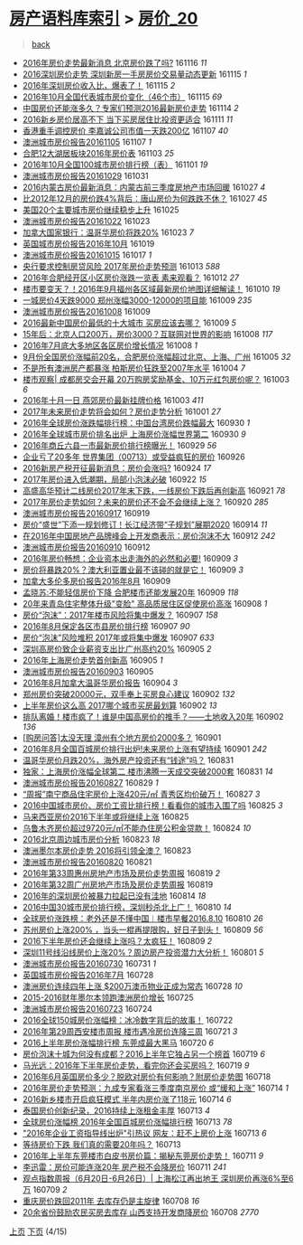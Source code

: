 [房产语料库索引](../../README.md)  > [房价_20](房价_20.md)
====
> [back](../README.md)

- [2016年房价走势最新消息 北京房价跌了吗?](http://jkwz.applinzi.com/ittc/6900750701503710212.html#2016%E5%B9%B4%E6%88%BF%E4%BB%B7%E8%B5%B0%E5%8A%BF%E6%9C%80%E6%96%B0%E6%B6%88%E6%81%AF+%E5%8C%97%E4%BA%AC%E6%88%BF%E4%BB%B7%E8%B7%8C%E4%BA%86%E5%90%97%3F) 161116 *11* 
- [2016深圳房价走势 深圳新房一手房房价交易量动态更新](http://jkwz.applinzi.com/ittc/6900819428962206725.html#2016%E6%B7%B1%E5%9C%B3%E6%88%BF%E4%BB%B7%E8%B5%B0%E5%8A%BF+%E6%B7%B1%E5%9C%B3%E6%96%B0%E6%88%BF%E4%B8%80%E6%89%8B%E6%88%BF%E6%88%BF%E4%BB%B7%E4%BA%A4%E6%98%93%E9%87%8F%E5%8A%A8%E6%80%81%E6%9B%B4%E6%96%B0) 161115 *1* 
- [2016年深圳房价收入比，爆表了！](http://jkwz.applinzi.com/ittc/6900742497835156485.html#2016%E5%B9%B4%E6%B7%B1%E5%9C%B3%E6%88%BF%E4%BB%B7%E6%94%B6%E5%85%A5%E6%AF%94%EF%BC%8C%E7%88%86%E8%A1%A8%E4%BA%86%EF%BC%81) 161115 *2* 
- [2016年10月全国代表城市房价变化（46个市）](http://jkwz.applinzi.com/ittc/6900703120513844228.html#2016%E5%B9%B410%E6%9C%88%E5%85%A8%E5%9B%BD%E4%BB%A3%E8%A1%A8%E5%9F%8E%E5%B8%82%E6%88%BF%E4%BB%B7%E5%8F%98%E5%8C%96%EF%BC%8846%E4%B8%AA%E5%B8%82%EF%BC%89) 161115 *69* 
- [中国房价还能涨多久？专家们预测2016最新房价走势](http://jkwz.applinzi.com/ittc/6900422537816572933.html#%E4%B8%AD%E5%9B%BD%E6%88%BF%E4%BB%B7%E8%BF%98%E8%83%BD%E6%B6%A8%E5%A4%9A%E4%B9%85%EF%BC%9F%E4%B8%93%E5%AE%B6%E4%BB%AC%E9%A2%84%E6%B5%8B2016%E6%9C%80%E6%96%B0%E6%88%BF%E4%BB%B7%E8%B5%B0%E5%8A%BF) 161114 *2* 
- [2016新乡房价居高不下 当下买房居住比投资更适合](http://jkwz.applinzi.com/ittc/6899251138800387076.html#2016%E6%96%B0%E4%B9%A1%E6%88%BF%E4%BB%B7%E5%B1%85%E9%AB%98%E4%B8%8D%E4%B8%8B+%E5%BD%93%E4%B8%8B%E4%B9%B0%E6%88%BF%E5%B1%85%E4%BD%8F%E6%AF%94%E6%8A%95%E8%B5%84%E6%9B%B4%E9%80%82%E5%90%88) 161111 *11* 
- [香港重手调控房价 李嘉诚公司市值一天跌200亿](http://jkwz.applinzi.com/ittc/6897846041260327940.html#%E9%A6%99%E6%B8%AF%E9%87%8D%E6%89%8B%E8%B0%83%E6%8E%A7%E6%88%BF%E4%BB%B7+%E6%9D%8E%E5%98%89%E8%AF%9A%E5%85%AC%E5%8F%B8%E5%B8%82%E5%80%BC%E4%B8%80%E5%A4%A9%E8%B7%8C200%E4%BA%BF) 161107 *40* 
- [澳洲城市房价报告20161105](http://jkwz.applinzi.com/ittc/6897406548199867397.html#%E6%BE%B3%E6%B4%B2%E5%9F%8E%E5%B8%82%E6%88%BF%E4%BB%B7%E6%8A%A5%E5%91%8A20161105) 161107 *1* 
- [合肥12大湖居板块2016年房价表](http://jkwz.applinzi.com/ittc/6896377141611987972.html#%E5%90%88%E8%82%A512%E5%A4%A7%E6%B9%96%E5%B1%85%E6%9D%BF%E5%9D%972016%E5%B9%B4%E6%88%BF%E4%BB%B7%E8%A1%A8) 161103 *25* 
- [2016年10月全国100城市房价排行榜（表）](http://jkwz.applinzi.com/ittc/6895552471878861828.html#2016%E5%B9%B410%E6%9C%88%E5%85%A8%E5%9B%BD100%E5%9F%8E%E5%B8%82%E6%88%BF%E4%BB%B7%E6%8E%92%E8%A1%8C%E6%A6%9C%EF%BC%88%E8%A1%A8%EF%BC%89) 161101 *19* 
- [澳洲城市房价报告20161029](http://jkwz.applinzi.com/ittc/6894824986702775300.html#%E6%BE%B3%E6%B4%B2%E5%9F%8E%E5%B8%82%E6%88%BF%E4%BB%B7%E6%8A%A5%E5%91%8A20161029) 161031  
- [2016内蒙古房价最新消息：内蒙古前三季度房地产市场回暖](http://jkwz.applinzi.com/ittc/6893730758887212036.html#2016%E5%86%85%E8%92%99%E5%8F%A4%E6%88%BF%E4%BB%B7%E6%9C%80%E6%96%B0%E6%B6%88%E6%81%AF%EF%BC%9A%E5%86%85%E8%92%99%E5%8F%A4%E5%89%8D%E4%B8%89%E5%AD%A3%E5%BA%A6%E6%88%BF%E5%9C%B0%E4%BA%A7%E5%B8%82%E5%9C%BA%E5%9B%9E%E6%9A%96) 161027 *4* 
- [比2012年12月的房价跌4%背后：唐山房价为何跌跌不休？](http://jkwz.applinzi.com/ittc/6893612072188773380.html#%E6%AF%942012%E5%B9%B412%E6%9C%88%E7%9A%84%E6%88%BF%E4%BB%B7%E8%B7%8C4%25%E8%83%8C%E5%90%8E%EF%BC%9A%E5%94%90%E5%B1%B1%E6%88%BF%E4%BB%B7%E4%B8%BA%E4%BD%95%E8%B7%8C%E8%B7%8C%E4%B8%8D%E4%BC%91%EF%BC%9F) 161027 *45* 
- [美国20个主要城市房价继续稳步上升](http://jkwz.applinzi.com/ittc/6893062580523762692.html#%E7%BE%8E%E5%9B%BD20%E4%B8%AA%E4%B8%BB%E8%A6%81%E5%9F%8E%E5%B8%82%E6%88%BF%E4%BB%B7%E7%BB%A7%E7%BB%AD%E7%A8%B3%E6%AD%A5%E4%B8%8A%E5%8D%87) 161025  
- [澳洲城市房价报告20161022](http://jkwz.applinzi.com/ittc/6892210226714903556.html#%E6%BE%B3%E6%B4%B2%E5%9F%8E%E5%B8%82%E6%88%BF%E4%BB%B7%E6%8A%A5%E5%91%8A20161022) 161023  
- [加拿大国家银行：温哥华房价将跌20%](http://jkwz.applinzi.com/ittc/6892188126797104132.html#%E5%8A%A0%E6%8B%BF%E5%A4%A7%E5%9B%BD%E5%AE%B6%E9%93%B6%E8%A1%8C%EF%BC%9A%E6%B8%A9%E5%93%A5%E5%8D%8E%E6%88%BF%E4%BB%B7%E5%B0%86%E8%B7%8C20%25) 161023 *7* 
- [英国城市房价报告2016年10月](http://jkwz.applinzi.com/ittc/6890659836194194437.html#%E8%8B%B1%E5%9B%BD%E5%9F%8E%E5%B8%82%E6%88%BF%E4%BB%B7%E6%8A%A5%E5%91%8A2016%E5%B9%B410%E6%9C%88) 161019  
- [澳洲城市房价报告20161015](http://jkwz.applinzi.com/ittc/6889268085994816517.html#%E6%BE%B3%E6%B4%B2%E5%9F%8E%E5%B8%82%E6%88%BF%E4%BB%B7%E6%8A%A5%E5%91%8A20161015) 161017 *1* 
- [央行要求控制房贷风险 2017年房价走势预测](http://jkwz.applinzi.com/ittc/6888479775860982789.html#%E5%A4%AE%E8%A1%8C%E8%A6%81%E6%B1%82%E6%8E%A7%E5%88%B6%E6%88%BF%E8%B4%B7%E9%A3%8E%E9%99%A9+2017%E5%B9%B4%E6%88%BF%E4%BB%B7%E8%B5%B0%E5%8A%BF%E9%A2%84%E6%B5%8B) 161013 *588* 
- [2016年合肥经开区小区房价涨跌一览表 素来观看？](http://jkwz.applinzi.com/ittc/6888096959218320388.html#2016%E5%B9%B4%E5%90%88%E8%82%A5%E7%BB%8F%E5%BC%80%E5%8C%BA%E5%B0%8F%E5%8C%BA%E6%88%BF%E4%BB%B7%E6%B6%A8%E8%B7%8C%E4%B8%80%E8%A7%88%E8%A1%A8+%E7%B4%A0%E6%9D%A5%E8%A7%82%E7%9C%8B%EF%BC%9F) 161012 *27* 
- [楼市要变天？！2016年9月福州各区域最新房价地图详细解读！](http://jkwz.applinzi.com/ittc/6887440639750308868.html#%E6%A5%BC%E5%B8%82%E8%A6%81%E5%8F%98%E5%A4%A9%EF%BC%9F%EF%BC%812016%E5%B9%B49%E6%9C%88%E7%A6%8F%E5%B7%9E%E5%90%84%E5%8C%BA%E5%9F%9F%E6%9C%80%E6%96%B0%E6%88%BF%E4%BB%B7%E5%9C%B0%E5%9B%BE%E8%AF%A6%E7%BB%86%E8%A7%A3%E8%AF%BB%EF%BC%81) 161010 *19* 
- [一城房价4天跌9000 郑州涨幅3000-12000的项目能](http://jkwz.applinzi.com/ittc/6887029131006444549.html#%E4%B8%80%E5%9F%8E%E6%88%BF%E4%BB%B74%E5%A4%A9%E8%B7%8C9000+%E9%83%91%E5%B7%9E%E6%B6%A8%E5%B9%853000-12000%E7%9A%84%E9%A1%B9%E7%9B%AE%E8%83%BD) 161009 *235* 
- [澳洲城市房价报告20161008](http://jkwz.applinzi.com/ittc/6886725359680095237.html#%E6%BE%B3%E6%B4%B2%E5%9F%8E%E5%B8%82%E6%88%BF%E4%BB%B7%E6%8A%A5%E5%91%8A20161008) 161009  
- [2016最新中国房价最低的十大城市 买房应该去哪？](http://jkwz.applinzi.com/ittc/6886610660149953541.html#2016%E6%9C%80%E6%96%B0%E4%B8%AD%E5%9B%BD%E6%88%BF%E4%BB%B7%E6%9C%80%E4%BD%8E%E7%9A%84%E5%8D%81%E5%A4%A7%E5%9F%8E%E5%B8%82+%E4%B9%B0%E6%88%BF%E5%BA%94%E8%AF%A5%E5%8E%BB%E5%93%AA%EF%BC%9F) 161009 *5* 
- [15年后：北京人口200万，房价3000？互联网对世界的影响](http://jkwz.applinzi.com/ittc/6886630773930591237.html#15%E5%B9%B4%E5%90%8E%EF%BC%9A%E5%8C%97%E4%BA%AC%E4%BA%BA%E5%8F%A3200%E4%B8%87%EF%BC%8C%E6%88%BF%E4%BB%B73000%EF%BC%9F%E4%BA%92%E8%81%94%E7%BD%91%E5%AF%B9%E4%B8%96%E7%95%8C%E7%9A%84%E5%BD%B1%E5%93%8D) 161008 *117* 
- [2016年7月底大多地区各区房价增长情况](http://jkwz.applinzi.com/ittc/6886558342742279173.html#2016%E5%B9%B47%E6%9C%88%E5%BA%95%E5%A4%A7%E5%A4%9A%E5%9C%B0%E5%8C%BA%E5%90%84%E5%8C%BA%E6%88%BF%E4%BB%B7%E5%A2%9E%E9%95%BF%E6%83%85%E5%86%B5) 161008 *1* 
- [9月份全国房价涨幅前20名，合肥房价涨幅超过北京、上海、广州](http://jkwz.applinzi.com/ittc/6885640696978998276.html#9%E6%9C%88%E4%BB%BD%E5%85%A8%E5%9B%BD%E6%88%BF%E4%BB%B7%E6%B6%A8%E5%B9%85%E5%89%8D20%E5%90%8D%EF%BC%8C%E5%90%88%E8%82%A5%E6%88%BF%E4%BB%B7%E6%B6%A8%E5%B9%85%E8%B6%85%E8%BF%87%E5%8C%97%E4%BA%AC%E3%80%81%E4%B8%8A%E6%B5%B7%E3%80%81%E5%B9%BF%E5%B7%9E) 161005 *32* 
- [不是所有澳洲房产都暴涨 柏斯房价狂跌至2007年水平](http://jkwz.applinzi.com/ittc/6885136852046054405.html#%E4%B8%8D%E6%98%AF%E6%89%80%E6%9C%89%E6%BE%B3%E6%B4%B2%E6%88%BF%E4%BA%A7%E9%83%BD%E6%9A%B4%E6%B6%A8+%E6%9F%8F%E6%96%AF%E6%88%BF%E4%BB%B7%E7%8B%82%E8%B7%8C%E8%87%B32007%E5%B9%B4%E6%B0%B4%E5%B9%B3) 161004 *7* 
- [楼市观察| 成都房交会开幕 20万购房奖励基金、10万元红包房价呢？](http://jkwz.applinzi.com/ittc/6884868285996205061.html#%E6%A5%BC%E5%B8%82%E8%A7%82%E5%AF%9F%7C+%E6%88%90%E9%83%BD%E6%88%BF%E4%BA%A4%E4%BC%9A%E5%BC%80%E5%B9%95+20%E4%B8%87%E8%B4%AD%E6%88%BF%E5%A5%96%E5%8A%B1%E5%9F%BA%E9%87%91%E3%80%8110%E4%B8%87%E5%85%83%E7%BA%A2%E5%8C%85%E6%88%BF%E4%BB%B7%E5%91%A2%EF%BC%9F) 161003 *6* 
- [2016年十月一日 燕郊房价最新挂牌价格](http://jkwz.applinzi.com/ittc/6884708133636670469.html#2016%E5%B9%B4%E5%8D%81%E6%9C%88%E4%B8%80%E6%97%A5+%E7%87%95%E9%83%8A%E6%88%BF%E4%BB%B7%E6%9C%80%E6%96%B0%E6%8C%82%E7%89%8C%E4%BB%B7%E6%A0%BC) 161003 *411* 
- [2017年未来房价走势将会如何？房价走势分析](http://jkwz.applinzi.com/ittc/6884065364702397445.html#2017%E5%B9%B4%E6%9C%AA%E6%9D%A5%E6%88%BF%E4%BB%B7%E8%B5%B0%E5%8A%BF%E5%B0%86%E4%BC%9A%E5%A6%82%E4%BD%95%EF%BC%9F%E6%88%BF%E4%BB%B7%E8%B5%B0%E5%8A%BF%E5%88%86%E6%9E%90) 161001 *27* 
- [2016年全球房价涨跌幅排行榜：中国台湾房价跌幅最大](http://jkwz.applinzi.com/ittc/6883617517863437316.html#2016%E5%B9%B4%E5%85%A8%E7%90%83%E6%88%BF%E4%BB%B7%E6%B6%A8%E8%B7%8C%E5%B9%85%E6%8E%92%E8%A1%8C%E6%A6%9C%EF%BC%9A%E4%B8%AD%E5%9B%BD%E5%8F%B0%E6%B9%BE%E6%88%BF%E4%BB%B7%E8%B7%8C%E5%B9%85%E6%9C%80%E5%A4%A7) 160930 *1* 
- [2016年全球城市房价排名出炉 上海房价涨幅世界第二](http://jkwz.applinzi.com/ittc/6883617430433170436.html#2016%E5%B9%B4%E5%85%A8%E7%90%83%E5%9F%8E%E5%B8%82%E6%88%BF%E4%BB%B7%E6%8E%92%E5%90%8D%E5%87%BA%E7%82%89+%E4%B8%8A%E6%B5%B7%E6%88%BF%E4%BB%B7%E6%B6%A8%E5%B9%85%E4%B8%96%E7%95%8C%E7%AC%AC%E4%BA%8C) 160930 *9* 
- [2016年商丘六县一市最新房价排行榜曝光！](http://jkwz.applinzi.com/ittc/6883236490531832836.html#2016%E5%B9%B4%E5%95%86%E4%B8%98%E5%85%AD%E5%8E%BF%E4%B8%80%E5%B8%82%E6%9C%80%E6%96%B0%E6%88%BF%E4%BB%B7%E6%8E%92%E8%A1%8C%E6%A6%9C%E6%9B%9D%E5%85%89%EF%BC%81) 160929 *56* 
- [企业亏了20多年 世界集团（00713）或受益疯狂的房价](http://jkwz.applinzi.com/ittc/6882257241985516549.html#%E4%BC%81%E4%B8%9A%E4%BA%8F%E4%BA%8620%E5%A4%9A%E5%B9%B4+%E4%B8%96%E7%95%8C%E9%9B%86%E5%9B%A2%EF%BC%8800713%EF%BC%89%E6%88%96%E5%8F%97%E7%9B%8A%E7%96%AF%E7%8B%82%E7%9A%84%E6%88%BF%E4%BB%B7) 160926  
- [2016新房产税开征最新消息：房价会涨吗?](http://jkwz.applinzi.com/ittc/6881210078367056901.html#2016%E6%96%B0%E6%88%BF%E4%BA%A7%E7%A8%8E%E5%BC%80%E5%BE%81%E6%9C%80%E6%96%B0%E6%B6%88%E6%81%AF%EF%BC%9A%E6%88%BF%E4%BB%B7%E4%BC%9A%E6%B6%A8%E5%90%97%3F) 160924 *17* 
- [2017年房价进入低潮期，局部小泡沫必破](http://jkwz.applinzi.com/ittc/6880619519420138500.html#2017%E5%B9%B4%E6%88%BF%E4%BB%B7%E8%BF%9B%E5%85%A5%E4%BD%8E%E6%BD%AE%E6%9C%9F%EF%BC%8C%E5%B1%80%E9%83%A8%E5%B0%8F%E6%B3%A1%E6%B2%AB%E5%BF%85%E7%A0%B4) 160922 *15* 
- [高盛高华预计二线房价2017年末下跌，一线房价下跌后再创新高](http://jkwz.applinzi.com/ittc/6880221667288155141.html#%E9%AB%98%E7%9B%9B%E9%AB%98%E5%8D%8E%E9%A2%84%E8%AE%A1%E4%BA%8C%E7%BA%BF%E6%88%BF%E4%BB%B72017%E5%B9%B4%E6%9C%AB%E4%B8%8B%E8%B7%8C%EF%BC%8C%E4%B8%80%E7%BA%BF%E6%88%BF%E4%BB%B7%E4%B8%8B%E8%B7%8C%E5%90%8E%E5%86%8D%E5%88%9B%E6%96%B0%E9%AB%98) 160921 *78* 
- [2017年房价走势如何？未来的房价还不会不会继续上涨？](http://jkwz.applinzi.com/ittc/6879904112149267460.html#2017%E5%B9%B4%E6%88%BF%E4%BB%B7%E8%B5%B0%E5%8A%BF%E5%A6%82%E4%BD%95%EF%BC%9F%E6%9C%AA%E6%9D%A5%E7%9A%84%E6%88%BF%E4%BB%B7%E8%BF%98%E4%B8%8D%E4%BC%9A%E4%B8%8D%E4%BC%9A%E7%BB%A7%E7%BB%AD%E4%B8%8A%E6%B6%A8%EF%BC%9F) 160920 *285* 
- [澳洲城市房价报告20160917](http://jkwz.applinzi.com/ittc/6879247212202165253.html#%E6%BE%B3%E6%B4%B2%E5%9F%8E%E5%B8%82%E6%88%BF%E4%BB%B7%E6%8A%A5%E5%91%8A20160917) 160919  
- [房价“盛世”下添一规划修订！长江经济带“子规划”展期2020](http://jkwz.applinzi.com/ittc/6877806214624314373.html#%E6%88%BF%E4%BB%B7%E2%80%9C%E7%9B%9B%E4%B8%96%E2%80%9D%E4%B8%8B%E6%B7%BB%E4%B8%80%E8%A7%84%E5%88%92%E4%BF%AE%E8%AE%A2%EF%BC%81%E9%95%BF%E6%B1%9F%E7%BB%8F%E6%B5%8E%E5%B8%A6%E2%80%9C%E5%AD%90%E8%A7%84%E5%88%92%E2%80%9D%E5%B1%95%E6%9C%9F2020) 160914 *11* 
- [在2016年中国房地产品牌峰会上开发商表示：房价泡沫不大](http://jkwz.applinzi.com/ittc/6876924437785478149.html#%E5%9C%A82016%E5%B9%B4%E4%B8%AD%E5%9B%BD%E6%88%BF%E5%9C%B0%E4%BA%A7%E5%93%81%E7%89%8C%E5%B3%B0%E4%BC%9A%E4%B8%8A%E5%BC%80%E5%8F%91%E5%95%86%E8%A1%A8%E7%A4%BA%EF%BC%9A%E6%88%BF%E4%BB%B7%E6%B3%A1%E6%B2%AB%E4%B8%8D%E5%A4%A7) 160912 *242* 
- [澳洲城市房价报告20160910](http://jkwz.applinzi.com/ittc/6876627395724968965.html#%E6%BE%B3%E6%B4%B2%E5%9F%8E%E5%B8%82%E6%88%BF%E4%BB%B7%E6%8A%A5%E5%91%8A20160910) 160912  
- [2016年房价畅想：企业资本出走海外的必然和必要!](http://jkwz.applinzi.com/ittc/6875917322207888388.html#2016%E5%B9%B4%E6%88%BF%E4%BB%B7%E7%95%85%E6%83%B3%EF%BC%9A%E4%BC%81%E4%B8%9A%E8%B5%84%E6%9C%AC%E5%87%BA%E8%B5%B0%E6%B5%B7%E5%A4%96%E7%9A%84%E5%BF%85%E7%84%B6%E5%92%8C%E5%BF%85%E8%A6%81%21) 160909 *3* 
- [房价将暴跌20%？澳大利亚置业最不该碰的就是它！](http://jkwz.applinzi.com/ittc/6875814972315141125.html#%E6%88%BF%E4%BB%B7%E5%B0%86%E6%9A%B4%E8%B7%8C20%25%EF%BC%9F%E6%BE%B3%E5%A4%A7%E5%88%A9%E4%BA%9A%E7%BD%AE%E4%B8%9A%E6%9C%80%E4%B8%8D%E8%AF%A5%E7%A2%B0%E7%9A%84%E5%B0%B1%E6%98%AF%E5%AE%83%EF%BC%81) 160909 *3* 
- [加拿大多伦多房价报告2016年8月](http://jkwz.applinzi.com/ittc/6875603603926025220.html#%E5%8A%A0%E6%8B%BF%E5%A4%A7%E5%A4%9A%E4%BC%A6%E5%A4%9A%E6%88%BF%E4%BB%B7%E6%8A%A5%E5%91%8A2016%E5%B9%B48%E6%9C%88) 160909  
- [孟晓苏:不能轻信房价下降 合肥楼市还能发展20年](http://jkwz.applinzi.com/ittc/6875777154209547268.html#%E5%AD%9F%E6%99%93%E8%8B%8F%3A%E4%B8%8D%E8%83%BD%E8%BD%BB%E4%BF%A1%E6%88%BF%E4%BB%B7%E4%B8%8B%E9%99%8D+%E5%90%88%E8%82%A5%E6%A5%BC%E5%B8%82%E8%BF%98%E8%83%BD%E5%8F%91%E5%B1%9520%E5%B9%B4) 160909 *118* 
- [20年来青岛住宅整体升级&quot;变脸&quot; 高品质居住区促使房价高涨](http://jkwz.applinzi.com/ittc/6875382381531366405.html#20%E5%B9%B4%E6%9D%A5%E9%9D%92%E5%B2%9B%E4%BD%8F%E5%AE%85%E6%95%B4%E4%BD%93%E5%8D%87%E7%BA%A7%26quot%3B%E5%8F%98%E8%84%B8%26quot%3B+%E9%AB%98%E5%93%81%E8%B4%A8%E5%B1%85%E4%BD%8F%E5%8C%BA%E4%BF%83%E4%BD%BF%E6%88%BF%E4%BB%B7%E9%AB%98%E6%B6%A8) 160908 *1* 
- [房价“泡沫”：2017年楼市风险将集中爆发？](http://jkwz.applinzi.com/ittc/6875152868465705988.html#%E6%88%BF%E4%BB%B7%E2%80%9C%E6%B3%A1%E6%B2%AB%E2%80%9D%EF%BC%9A2017%E5%B9%B4%E6%A5%BC%E5%B8%82%E9%A3%8E%E9%99%A9%E5%B0%86%E9%9B%86%E4%B8%AD%E7%88%86%E5%8F%91%EF%BC%9F) 160907 *158* 
- [2016年8月保定各区市县房价排行榜](http://jkwz.applinzi.com/ittc/6875087059651396613.html#2016%E5%B9%B48%E6%9C%88%E4%BF%9D%E5%AE%9A%E5%90%84%E5%8C%BA%E5%B8%82%E5%8E%BF%E6%88%BF%E4%BB%B7%E6%8E%92%E8%A1%8C%E6%A6%9C) 160907 *90* 
- [房价“泡沫”风险堆积 2017年或将集中爆发](http://jkwz.applinzi.com/ittc/6875034235991229445.html#%E6%88%BF%E4%BB%B7%E2%80%9C%E6%B3%A1%E6%B2%AB%E2%80%9D%E9%A3%8E%E9%99%A9%E5%A0%86%E7%A7%AF+2017%E5%B9%B4%E6%88%96%E5%B0%86%E9%9B%86%E4%B8%AD%E7%88%86%E5%8F%91) 160907 *633* 
- [深圳高房价致企业薪资支出比广州高约20%](http://jkwz.applinzi.com/ittc/6874403554550350853.html#%E6%B7%B1%E5%9C%B3%E9%AB%98%E6%88%BF%E4%BB%B7%E8%87%B4%E4%BC%81%E4%B8%9A%E8%96%AA%E8%B5%84%E6%94%AF%E5%87%BA%E6%AF%94%E5%B9%BF%E5%B7%9E%E9%AB%98%E7%BA%A620%25) 160905 *2* 
- [2016年上海房价走势首创新高](http://jkwz.applinzi.com/ittc/6874374745637782532.html#2016%E5%B9%B4%E4%B8%8A%E6%B5%B7%E6%88%BF%E4%BB%B7%E8%B5%B0%E5%8A%BF%E9%A6%96%E5%88%9B%E6%96%B0%E9%AB%98) 160905 *1* 
- [澳洲城市房价报告20160903](http://jkwz.applinzi.com/ittc/6874098743170827269.html#%E6%BE%B3%E6%B4%B2%E5%9F%8E%E5%B8%82%E6%88%BF%E4%BB%B7%E6%8A%A5%E5%91%8A20160903) 160905  
- [2016年8月加拿大温哥华房价报告](http://jkwz.applinzi.com/ittc/6873789987199386629.html#2016%E5%B9%B48%E6%9C%88%E5%8A%A0%E6%8B%BF%E5%A4%A7%E6%B8%A9%E5%93%A5%E5%8D%8E%E6%88%BF%E4%BB%B7%E6%8A%A5%E5%91%8A) 160904 *3* 
- [郑州房价突破20000元，双手奉上买房良心建议](http://jkwz.applinzi.com/ittc/6873285638320817157.html#%E9%83%91%E5%B7%9E%E6%88%BF%E4%BB%B7%E7%AA%81%E7%A0%B420000%E5%85%83%EF%BC%8C%E5%8F%8C%E6%89%8B%E5%A5%89%E4%B8%8A%E4%B9%B0%E6%88%BF%E8%89%AF%E5%BF%83%E5%BB%BA%E8%AE%AE) 160902 *132* 
- [上半年房价这么高 2017哪个城市买房最划算](http://jkwz.applinzi.com/ittc/6873218319624176644.html#%E4%B8%8A%E5%8D%8A%E5%B9%B4%E6%88%BF%E4%BB%B7%E8%BF%99%E4%B9%88%E9%AB%98+2017%E5%93%AA%E4%B8%AA%E5%9F%8E%E5%B8%82%E4%B9%B0%E6%88%BF%E6%9C%80%E5%88%92%E7%AE%97) 160902 *13* 
- [排队离婚！楼市疯了！谁是中国高房价的推手？——土地收入20年](http://jkwz.applinzi.com/ittc/6873182561009927173.html#%E6%8E%92%E9%98%9F%E7%A6%BB%E5%A9%9A%EF%BC%81%E6%A5%BC%E5%B8%82%E7%96%AF%E4%BA%86%EF%BC%81%E8%B0%81%E6%98%AF%E4%B8%AD%E5%9B%BD%E9%AB%98%E6%88%BF%E4%BB%B7%E7%9A%84%E6%8E%A8%E6%89%8B%EF%BC%9F%E2%80%94%E2%80%94%E5%9C%9F%E5%9C%B0%E6%94%B6%E5%85%A520%E5%B9%B4) 160902 *136* 
- [[购房问答]太没天理 漳州有个地方房价2000多？](http://jkwz.applinzi.com/ittc/6872887890765415428.html#%5B%E8%B4%AD%E6%88%BF%E9%97%AE%E7%AD%94%5D%E5%A4%AA%E6%B2%A1%E5%A4%A9%E7%90%86+%E6%BC%B3%E5%B7%9E%E6%9C%89%E4%B8%AA%E5%9C%B0%E6%96%B9%E6%88%BF%E4%BB%B72000%E5%A4%9A%EF%BC%9F) 160901  
- [2016年8月全国百城房价排行出炉!未来房价上涨有望持续](http://jkwz.applinzi.com/ittc/6872880208851502084.html#2016%E5%B9%B48%E6%9C%88%E5%85%A8%E5%9B%BD%E7%99%BE%E5%9F%8E%E6%88%BF%E4%BB%B7%E6%8E%92%E8%A1%8C%E5%87%BA%E7%82%89%21%E6%9C%AA%E6%9D%A5%E6%88%BF%E4%BB%B7%E4%B8%8A%E6%B6%A8%E6%9C%89%E6%9C%9B%E6%8C%81%E7%BB%AD) 160901 *242* 
- [温哥华房价月跌20%，海外房产投资还有“钱途”吗？](http://jkwz.applinzi.com/ittc/6872528859320288261.html#%E6%B8%A9%E5%93%A5%E5%8D%8E%E6%88%BF%E4%BB%B7%E6%9C%88%E8%B7%8C20%25%EF%BC%8C%E6%B5%B7%E5%A4%96%E6%88%BF%E4%BA%A7%E6%8A%95%E8%B5%84%E8%BF%98%E6%9C%89%E2%80%9C%E9%92%B1%E9%80%94%E2%80%9D%E5%90%97%EF%BC%9F) 160831  
- [独家：上海房价涨幅全球第二 楼市沸腾一天成交突破2000套](http://jkwz.applinzi.com/ittc/6872516064671433732.html#%E7%8B%AC%E5%AE%B6%EF%BC%9A%E4%B8%8A%E6%B5%B7%E6%88%BF%E4%BB%B7%E6%B6%A8%E5%B9%85%E5%85%A8%E7%90%83%E7%AC%AC%E4%BA%8C+%E6%A5%BC%E5%B8%82%E6%B2%B8%E8%85%BE%E4%B8%80%E5%A4%A9%E6%88%90%E4%BA%A4%E7%AA%81%E7%A0%B42000%E5%A5%97) 160831 *14* 
- [澳洲城市房价报告20160827](http://jkwz.applinzi.com/ittc/6871507242507043845.html#%E6%BE%B3%E6%B4%B2%E5%9F%8E%E5%B8%82%E6%88%BF%E4%BB%B7%E6%8A%A5%E5%91%8A20160827) 160829 *1* 
- [“周报”南宁商品住宅房价上涨420元/㎡ 青秀区均价破万！](http://jkwz.applinzi.com/ittc/6871044946878006276.html#%E2%80%9C%E5%91%A8%E6%8A%A5%E2%80%9D%E5%8D%97%E5%AE%81%E5%95%86%E5%93%81%E4%BD%8F%E5%AE%85%E6%88%BF%E4%BB%B7%E4%B8%8A%E6%B6%A8420%E5%85%83%2F%E3%8E%A1+%E9%9D%92%E7%A7%80%E5%8C%BA%E5%9D%87%E4%BB%B7%E7%A0%B4%E4%B8%87%EF%BC%81) 160827 *3* 
- [2016中国城市房价、房价工资比排行榜！看看你的城市入围了吗](http://jkwz.applinzi.com/ittc/6870373845856420868.html#2016%E4%B8%AD%E5%9B%BD%E5%9F%8E%E5%B8%82%E6%88%BF%E4%BB%B7%E3%80%81%E6%88%BF%E4%BB%B7%E5%B7%A5%E8%B5%84%E6%AF%94%E6%8E%92%E8%A1%8C%E6%A6%9C%EF%BC%81%E7%9C%8B%E7%9C%8B%E4%BD%A0%E7%9A%84%E5%9F%8E%E5%B8%82%E5%85%A5%E5%9B%B4%E4%BA%86%E5%90%97) 160825 *3* 
- [马来西亚房价2016下半年或将继续上涨](http://jkwz.applinzi.com/ittc/6870261638074205188.html#%E9%A9%AC%E6%9D%A5%E8%A5%BF%E4%BA%9A%E6%88%BF%E4%BB%B72016%E4%B8%8B%E5%8D%8A%E5%B9%B4%E6%88%96%E5%B0%86%E7%BB%A7%E7%BB%AD%E4%B8%8A%E6%B6%A8) 160825  
- [乌鲁木齐房价超过9720元/㎡不能办住房公积金贷款！](http://jkwz.applinzi.com/ittc/6869915916007113732.html#%E4%B9%8C%E9%B2%81%E6%9C%A8%E9%BD%90%E6%88%BF%E4%BB%B7%E8%B6%85%E8%BF%879720%E5%85%83%2F%E3%8E%A1%E4%B8%8D%E8%83%BD%E5%8A%9E%E4%BD%8F%E6%88%BF%E5%85%AC%E7%A7%AF%E9%87%91%E8%B4%B7%E6%AC%BE%EF%BC%81) 160824 *10* 
- [2016北京周边城市房价分析](http://jkwz.applinzi.com/ittc/6869652781513835524.html#2016%E5%8C%97%E4%BA%AC%E5%91%A8%E8%BE%B9%E5%9F%8E%E5%B8%82%E6%88%BF%E4%BB%B7%E5%88%86%E6%9E%90) 160823 *18* 
- [澳洲墨尔本房价走势 2016将引领全澳？](http://jkwz.applinzi.com/ittc/6869487185673323525.html#%E6%BE%B3%E6%B4%B2%E5%A2%A8%E5%B0%94%E6%9C%AC%E6%88%BF%E4%BB%B7%E8%B5%B0%E5%8A%BF+2016%E5%B0%86%E5%BC%95%E9%A2%86%E5%85%A8%E6%BE%B3%EF%BC%9F) 160823  
- [澳洲城市房价报告20160820](http://jkwz.applinzi.com/ittc/6868889240368317444.html#%E6%BE%B3%E6%B4%B2%E5%9F%8E%E5%B8%82%E6%88%BF%E4%BB%B7%E6%8A%A5%E5%91%8A20160820) 160821  
- [2016年第33周惠州房地产市场及房价走势周报](http://jkwz.applinzi.com/ittc/6868099425695695876.html#2016%E5%B9%B4%E7%AC%AC33%E5%91%A8%E6%83%A0%E5%B7%9E%E6%88%BF%E5%9C%B0%E4%BA%A7%E5%B8%82%E5%9C%BA%E5%8F%8A%E6%88%BF%E4%BB%B7%E8%B5%B0%E5%8A%BF%E5%91%A8%E6%8A%A5) 160819 *2* 
- [2016年第32周广州房地产市场及房价走势周报](http://jkwz.applinzi.com/ittc/6868097377394754565.html#2016%E5%B9%B4%E7%AC%AC32%E5%91%A8%E5%B9%BF%E5%B7%9E%E6%88%BF%E5%9C%B0%E4%BA%A7%E5%B8%82%E5%9C%BA%E5%8F%8A%E6%88%BF%E4%BB%B7%E8%B5%B0%E5%8A%BF%E5%91%A8%E6%8A%A5) 160819  
- [2016年的深圳房价被暴力拉起已没有洼地](http://jkwz.applinzi.com/ittc/6866245492643726341.html#2016%E5%B9%B4%E7%9A%84%E6%B7%B1%E5%9C%B3%E6%88%BF%E4%BB%B7%E8%A2%AB%E6%9A%B4%E5%8A%9B%E6%8B%89%E8%B5%B7%E5%B7%B2%E6%B2%A1%E6%9C%89%E6%B4%BC%E5%9C%B0) 160814 *18* 
- [2016中国30城市房价排行榜，深圳秒杀北上广！](http://jkwz.applinzi.com/ittc/6864393108711801861.html#2016%E4%B8%AD%E5%9B%BD30%E5%9F%8E%E5%B8%82%E6%88%BF%E4%BB%B7%E6%8E%92%E8%A1%8C%E6%A6%9C%EF%BC%8C%E6%B7%B1%E5%9C%B3%E7%A7%92%E6%9D%80%E5%8C%97%E4%B8%8A%E5%B9%BF%EF%BC%81) 160810 *14* 
- [全球房价涨跌榜：老外还是不懂中国︱楼市早餐2016.8.10](http://jkwz.applinzi.com/ittc/6864619607968711684.html#%E5%85%A8%E7%90%83%E6%88%BF%E4%BB%B7%E6%B6%A8%E8%B7%8C%E6%A6%9C%EF%BC%9A%E8%80%81%E5%A4%96%E8%BF%98%E6%98%AF%E4%B8%8D%E6%87%82%E4%B8%AD%E5%9B%BD%EF%B8%B1%E6%A5%BC%E5%B8%82%E6%97%A9%E9%A4%902016.8.10) 160810 *26* 
- [苏州房价上涨200% ，当头一棍再提限购，好日子到头！](http://jkwz.applinzi.com/ittc/6864451351236576260.html#%E8%8B%8F%E5%B7%9E%E6%88%BF%E4%BB%B7%E4%B8%8A%E6%B6%A8200%25+%EF%BC%8C%E5%BD%93%E5%A4%B4%E4%B8%80%E6%A3%8D%E5%86%8D%E6%8F%90%E9%99%90%E8%B4%AD%EF%BC%8C%E5%A5%BD%E6%97%A5%E5%AD%90%E5%88%B0%E5%A4%B4%EF%BC%81) 160809 *56* 
- [2016下半年房价还会继续上涨吗？太疯狂！](http://jkwz.applinzi.com/ittc/6864402891099603972.html#2016%E4%B8%8B%E5%8D%8A%E5%B9%B4%E6%88%BF%E4%BB%B7%E8%BF%98%E4%BC%9A%E7%BB%A7%E7%BB%AD%E4%B8%8A%E6%B6%A8%E5%90%97%EF%BC%9F%E5%A4%AA%E7%96%AF%E7%8B%82%EF%BC%81) 160809 *2* 
- [深圳11号线沿线房价上涨20%？周边房产投资潜力大分析！](http://jkwz.applinzi.com/ittc/6861443923783975941.html#%E6%B7%B1%E5%9C%B311%E5%8F%B7%E7%BA%BF%E6%B2%BF%E7%BA%BF%E6%88%BF%E4%BB%B7%E4%B8%8A%E6%B6%A820%25%EF%BC%9F%E5%91%A8%E8%BE%B9%E6%88%BF%E4%BA%A7%E6%8A%95%E8%B5%84%E6%BD%9C%E5%8A%9B%E5%A4%A7%E5%88%86%E6%9E%90%EF%BC%81) 160801 *5* 
- [澳洲城市房价报告20160730](http://jkwz.applinzi.com/ittc/6860243452134163461.html#%E6%BE%B3%E6%B4%B2%E5%9F%8E%E5%B8%82%E6%88%BF%E4%BB%B7%E6%8A%A5%E5%91%8A20160730) 160731 *1* 
- [英国城市房价报告2016年7月](http://jkwz.applinzi.com/ittc/6859854946769585157.html#%E8%8B%B1%E5%9B%BD%E5%9F%8E%E5%B8%82%E6%88%BF%E4%BB%B7%E6%8A%A5%E5%91%8A2016%E5%B9%B47%E6%9C%88) 160728  
- [澳洲房价连续四年上涨  $200万澳币物业正成为常态](http://jkwz.applinzi.com/ittc/6859908480592512005.html#%E6%BE%B3%E6%B4%B2%E6%88%BF%E4%BB%B7%E8%BF%9E%E7%BB%AD%E5%9B%9B%E5%B9%B4%E4%B8%8A%E6%B6%A8++%24200%E4%B8%87%E6%BE%B3%E5%B8%81%E7%89%A9%E4%B8%9A%E6%AD%A3%E6%88%90%E4%B8%BA%E5%B8%B8%E6%80%81) 160728 *10* 
- [2015-2016财年墨尔本领跑澳洲房价增长](http://jkwz.applinzi.com/ittc/6857607056865100805.html#2015-2016%E8%B4%A2%E5%B9%B4%E5%A2%A8%E5%B0%94%E6%9C%AC%E9%A2%86%E8%B7%91%E6%BE%B3%E6%B4%B2%E6%88%BF%E4%BB%B7%E5%A2%9E%E9%95%BF) 160725  
- [澳洲城市房价报告20160723](http://jkwz.applinzi.com/ittc/6857733393575576580.html#%E6%BE%B3%E6%B4%B2%E5%9F%8E%E5%B8%82%E6%88%BF%E4%BB%B7%E6%8A%A5%E5%91%8A20160723) 160724  
- [2016全球150城房价涨幅榜：冰冷数字背后的故事！](http://jkwz.applinzi.com/ittc/6857622659847947268.html#2016%E5%85%A8%E7%90%83150%E5%9F%8E%E6%88%BF%E4%BB%B7%E6%B6%A8%E5%B9%85%E6%A6%9C%EF%BC%9A%E5%86%B0%E5%86%B7%E6%95%B0%E5%AD%97%E8%83%8C%E5%90%8E%E7%9A%84%E6%95%85%E4%BA%8B%EF%BC%81) 160722  
- [2016年第29周西安楼市周报 楼市遇冷房价连降三周](http://jkwz.applinzi.com/ittc/6857372216815256581.html#2016%E5%B9%B4%E7%AC%AC29%E5%91%A8%E8%A5%BF%E5%AE%89%E6%A5%BC%E5%B8%82%E5%91%A8%E6%8A%A5+%E6%A5%BC%E5%B8%82%E9%81%87%E5%86%B7%E6%88%BF%E4%BB%B7%E8%BF%9E%E9%99%8D%E4%B8%89%E5%91%A8) 160721 *3* 
- [2016上半年房价涨幅排行榜 东莞成最大黑马](http://jkwz.applinzi.com/ittc/6857017627578467332.html#2016%E4%B8%8A%E5%8D%8A%E5%B9%B4%E6%88%BF%E4%BB%B7%E6%B6%A8%E5%B9%85%E6%8E%92%E8%A1%8C%E6%A6%9C+%E4%B8%9C%E8%8E%9E%E6%88%90%E6%9C%80%E5%A4%A7%E9%BB%91%E9%A9%AC) 160720 *6* 
- [房价泡沫十城为何没有成都？2016上半年它独占另一个榜首](http://jkwz.applinzi.com/ittc/6856589097296200708.html#%E6%88%BF%E4%BB%B7%E6%B3%A1%E6%B2%AB%E5%8D%81%E5%9F%8E%E4%B8%BA%E4%BD%95%E6%B2%A1%E6%9C%89%E6%88%90%E9%83%BD%EF%BC%9F2016%E4%B8%8A%E5%8D%8A%E5%B9%B4%E5%AE%83%E7%8B%AC%E5%8D%A0%E5%8F%A6%E4%B8%80%E4%B8%AA%E6%A6%9C%E9%A6%96) 160719 *6* 
- [马光远：2016年下半年房价走势，看完你还会买房吗？](http://jkwz.applinzi.com/ittc/6856493608651457540.html#%E9%A9%AC%E5%85%89%E8%BF%9C%EF%BC%9A2016%E5%B9%B4%E4%B8%8B%E5%8D%8A%E5%B9%B4%E6%88%BF%E4%BB%B7%E8%B5%B0%E5%8A%BF%EF%BC%8C%E7%9C%8B%E5%AE%8C%E4%BD%A0%E8%BF%98%E4%BC%9A%E4%B9%B0%E6%88%BF%E5%90%97%EF%BC%9F) 160719 *9* 
- [2016年6月英国房价多少？脱欧对房价有何影响？附房价走势图](http://jkwz.applinzi.com/ittc/6856231858697929732.html#2016%E5%B9%B46%E6%9C%88%E8%8B%B1%E5%9B%BD%E6%88%BF%E4%BB%B7%E5%A4%9A%E5%B0%91%EF%BC%9F%E8%84%B1%E6%AC%A7%E5%AF%B9%E6%88%BF%E4%BB%B7%E6%9C%89%E4%BD%95%E5%BD%B1%E5%93%8D%EF%BC%9F%E9%99%84%E6%88%BF%E4%BB%B7%E8%B5%B0%E5%8A%BF%E5%9B%BE) 160718  
- [2016年房价走势预测：九成专家看涨三季度南京房价 或“缓和上涨”](http://jkwz.applinzi.com/ittc/6854767293288154116.html#2016%E5%B9%B4%E6%88%BF%E4%BB%B7%E8%B5%B0%E5%8A%BF%E9%A2%84%E6%B5%8B%EF%BC%9A%E4%B9%9D%E6%88%90%E4%B8%93%E5%AE%B6%E7%9C%8B%E6%B6%A8%E4%B8%89%E5%AD%A3%E5%BA%A6%E5%8D%97%E4%BA%AC%E6%88%BF%E4%BB%B7+%E6%88%96%E2%80%9C%E7%BC%93%E5%92%8C%E4%B8%8A%E6%B6%A8%E2%80%9D) 160714 *1* 
- [2016新乡楼市开启疯狂模式 半年内房价涨了118元](http://jkwz.applinzi.com/ittc/6854650109949903876.html#2016%E6%96%B0%E4%B9%A1%E6%A5%BC%E5%B8%82%E5%BC%80%E5%90%AF%E7%96%AF%E7%8B%82%E6%A8%A1%E5%BC%8F+%E5%8D%8A%E5%B9%B4%E5%86%85%E6%88%BF%E4%BB%B7%E6%B6%A8%E4%BA%86118%E5%85%83) 160714 *6* 
- [泰国房价创新纪录，2016持续上涨租金丰厚](http://jkwz.applinzi.com/ittc/6854418642544100356.html#%E6%B3%B0%E5%9B%BD%E6%88%BF%E4%BB%B7%E5%88%9B%E6%96%B0%E7%BA%AA%E5%BD%95%EF%BC%8C2016%E6%8C%81%E7%BB%AD%E4%B8%8A%E6%B6%A8%E7%A7%9F%E9%87%91%E4%B8%B0%E5%8E%9A) 160713 *4* 
- [全球房价涨幅榜 2016年全国百城房价涨幅排行榜](http://jkwz.applinzi.com/ittc/6854387037716874244.html#%E5%85%A8%E7%90%83%E6%88%BF%E4%BB%B7%E6%B6%A8%E5%B9%85%E6%A6%9C+2016%E5%B9%B4%E5%85%A8%E5%9B%BD%E7%99%BE%E5%9F%8E%E6%88%BF%E4%BB%B7%E6%B6%A8%E5%B9%85%E6%8E%92%E8%A1%8C%E6%A6%9C) 160713 *78* 
- [&quot;2016年企业工资指导线出炉&quot;引热议 网友：赶不上房价上涨](http://jkwz.applinzi.com/ittc/6853964760479187973.html#%26quot%3B2016%E5%B9%B4%E4%BC%81%E4%B8%9A%E5%B7%A5%E8%B5%84%E6%8C%87%E5%AF%BC%E7%BA%BF%E5%87%BA%E7%82%89%26quot%3B%E5%BC%95%E7%83%AD%E8%AE%AE+%E7%BD%91%E5%8F%8B%EF%BC%9A%E8%B5%B6%E4%B8%8D%E4%B8%8A%E6%88%BF%E4%BB%B7%E4%B8%8A%E6%B6%A8) 160713 *6* 
- [等待房价下跌 我们真的需要20年吗？](http://jkwz.applinzi.com/ittc/6854128697325650949.html#%E7%AD%89%E5%BE%85%E6%88%BF%E4%BB%B7%E4%B8%8B%E8%B7%8C+%E6%88%91%E4%BB%AC%E7%9C%9F%E7%9A%84%E9%9C%80%E8%A6%8120%E5%B9%B4%E5%90%97%EF%BC%9F) 160713  
- [2016年上半年东莞楼市白皮书房价篇：揭秘东莞房价走势！](http://jkwz.applinzi.com/ittc/6853531565732398085.html#2016%E5%B9%B4%E4%B8%8A%E5%8D%8A%E5%B9%B4%E4%B8%9C%E8%8E%9E%E6%A5%BC%E5%B8%82%E7%99%BD%E7%9A%AE%E4%B9%A6%E6%88%BF%E4%BB%B7%E7%AF%87%EF%BC%9A%E6%8F%AD%E7%A7%98%E4%B8%9C%E8%8E%9E%E6%88%BF%E4%BB%B7%E8%B5%B0%E5%8A%BF%EF%BC%81) 160711 *9* 
- [李迅雷：房价可能连涨20年 房产税不会降房价](http://jkwz.applinzi.com/ittc/6853522089243575301.html#%E6%9D%8E%E8%BF%85%E9%9B%B7%EF%BC%9A%E6%88%BF%E4%BB%B7%E5%8F%AF%E8%83%BD%E8%BF%9E%E6%B6%A820%E5%B9%B4+%E6%88%BF%E4%BA%A7%E7%A8%8E%E4%B8%8D%E4%BC%9A%E9%99%8D%E6%88%BF%E4%BB%B7) 160711 *241* 
- [观点指数周报（6月20日-6月26日）| 上海松江再出地王 深圳房价再涨6%至6万](http://jkwz.applinzi.com/ittc/6852643169241662468.html#%E8%A7%82%E7%82%B9%E6%8C%87%E6%95%B0%E5%91%A8%E6%8A%A5%EF%BC%886%E6%9C%8820%E6%97%A5-6%E6%9C%8826%E6%97%A5%EF%BC%89%7C+%E4%B8%8A%E6%B5%B7%E6%9D%BE%E6%B1%9F%E5%86%8D%E5%87%BA%E5%9C%B0%E7%8E%8B+%E6%B7%B1%E5%9C%B3%E6%88%BF%E4%BB%B7%E5%86%8D%E6%B6%A86%25%E8%87%B36%E4%B8%87) 160709 *2* 
- [重庆房价跌回2011年 去库存仍是主旋律](http://jkwz.applinzi.com/ittc/6852535554918597636.html#%E9%87%8D%E5%BA%86%E6%88%BF%E4%BB%B7%E8%B7%8C%E5%9B%9E2011%E5%B9%B4+%E5%8E%BB%E5%BA%93%E5%AD%98%E4%BB%8D%E6%98%AF%E4%B8%BB%E6%97%8B%E5%BE%8B) 160708 *16* 
- [20余省份鼓励农民买房去库存 山西支持开发商降房价](http://jkwz.applinzi.com/ittc/6852280628527252485.html#20%E4%BD%99%E7%9C%81%E4%BB%BD%E9%BC%93%E5%8A%B1%E5%86%9C%E6%B0%91%E4%B9%B0%E6%88%BF%E5%8E%BB%E5%BA%93%E5%AD%98+%E5%B1%B1%E8%A5%BF%E6%94%AF%E6%8C%81%E5%BC%80%E5%8F%91%E5%95%86%E9%99%8D%E6%88%BF%E4%BB%B7) 160708 *2770* 


 [上页](房价_205.md) [下页](房价_203.md)          (4/15)